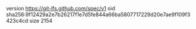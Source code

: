 version https://git-lfs.github.com/spec/v1
oid sha256:9f12429a2e7b26217f1e7d5fe844a66ba5807717229d20e7ae9f109f3423c4cd
size 2154
